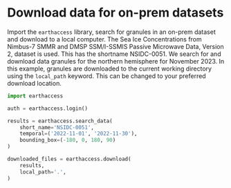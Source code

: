 # Download data for on-prem datasets

Import the `earthaccess` library, search for granules in an on-prem dataset and download to a local computer.
The Sea Ice Concentrations from Nimbus-7 SMMR and DMSP SSM/I-SSMIS Passive Microwave Data, Version 2, dataset is used.
This has the shortname NSIDC-0051.  We search for and download data granules for the northern hemisphere for November 2023.
In this example, granules are downloaded to the current working directory using the `local_path` keyword.  This can be changed to your preferred download location.

```py
import earthaccess

auth = earthaccess.login()

results = earthaccess.search_data(
    short_name='NSIDC-0051',
    temporal=('2022-11-01', '2022-11-30'),
    bounding_box=(-180, 0, 180, 90)
)

downloaded_files = earthaccess.download(
    results,
    local_path='.',
)
```
